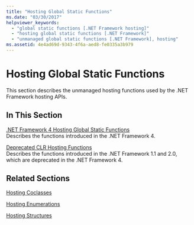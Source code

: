 ```yaml
---
title: "Hosting Global Static Functions"
ms.date: "03/30/2017"
helpviewer_keywords: 
  - "global static functions [.NET Framework hosting]"
  - "hosting global static functions [.NET Framework]"
  - "unmanaged global static functions [.NET Framework], hosting"
ms.assetid: 4e4ad69d-9343-4f6a-aed8-fe0335a3b979
---
```

# Hosting Global Static Functions
This section describes the unmanaged hosting functions used by the .NET Framework hosting APIs.  
  
## In This Section  
 [.NET Framework 4 Hosting Global Static Functions](net-framework-4-hosting-global-static-functions.md)  
 Describes the functions introduced in the .NET Framework 4.  
  
 [Deprecated CLR Hosting Functions](deprecated-clr-hosting-functions.md)  
 Describes the functions introduced in the .NET Framework 1.1 and 2.0, which are deprecated in the .NET Framework 4.  
  
## Related Sections  
 [Hosting Coclasses](hosting-coclasses.md)  
  
 [Hosting Enumerations](hosting-enumerations.md)  
  
 [Hosting Structures](hosting-structures.md)
